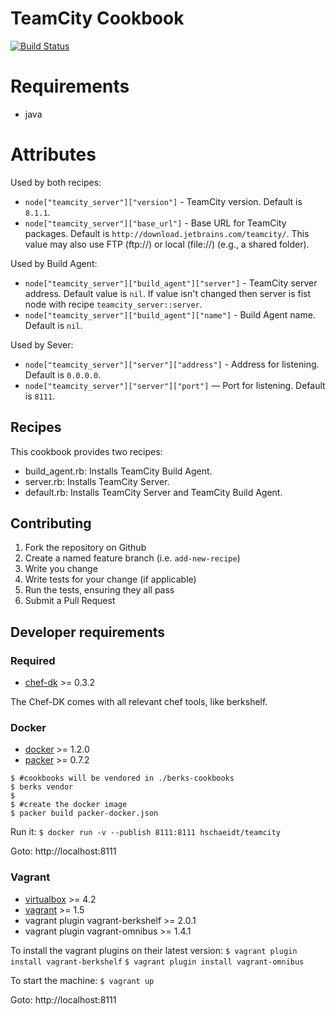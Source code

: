 # TeamCity Cookbook

[![Build Status](https://travis-ci.org/hschaeidt/teamcity.svg?branch=master)](https://travis-ci.org/hschaeidt/teamcity)

# Requirements

* java

# Attributes

Used by both recipes:

* `node["teamcity_server"]["version"]` - TeamCity version. Default is `8.1.1`.
* `node["teamcity_server"]["base_url"]` - Base URL for TeamCity packages.
Default is `http://download.jetbrains.com/teamcity/`.
This value may also use FTP (ftp://) or local (file://) (e.g., a shared folder).

Used by Build Agent:

* `node["teamcity_server"]["build_agent"]["server"]` - TeamCity server address.
  Default value is `nil`. If value isn't changed then server is fist node with
  recipe `teamcity_server::server`.
* `node["teamcity_server"]["build_agent"]["name"]` - Build Agent name. Default
  is `nil`.

Used by Sever:

* `node["teamcity_server"]["server"]["address"]` - Address for listening.
  Default is `0.0.0.0`.
* `node["teamcity_server"]["server"]["port"]` — Port for listening. Default is
  `8111`.

## Recipes

This cookbook provides two recipes:

* build_agent.rb: Installs TeamCity Build Agent.
* server.rb: Installs TeamCity Server.
* default.rb: Installs TeamCity Server and TeamCity Build Agent.

## Contributing

1. Fork the repository on Github
2. Create a named feature branch (i.e. `add-new-recipe`)
3. Write you change
4. Write tests for your change (if applicable)
5. Run the tests, ensuring they all pass
6. Submit a Pull Request

## Developer requirements

### Required

* [chef-dk](https://downloads.getchef.com/chef-dk/) >= 0.3.2

The Chef-DK comes with all relevant chef tools, like berkshelf.

### Docker

* [docker](https://docs.docker.com/installation/#installation) >= 1.2.0
* [packer](https://www.packer.io/downloads.html) >= 0.7.2

```
$ #cookbooks will be vendored in ./berks-cookbooks
$ berks vendor
$
$ #create the docker image
$ packer build packer-docker.json
```

Run it: 
`$ docker run -v --publish 8111:8111 hschaeidt/teamcity`

Goto: http://localhost:8111

### Vagrant

* [virtualbox](https://www.virtualbox.org/wiki/Downloads) >= 4.2
* [vagrant](https://www.vagrantup.com/downloads.html) >= 1.5
* vagrant plugin vagrant-berkshelf >= 2.0.1
* vagrant plugin vagrant-omnibus >= 1.4.1

To install the vagrant plugins on their latest version:
`$ vagrant plugin install vagrant-berkshelf`
`$ vagrant plugin install vagrant-omnibus`

To start the machine:
`$ vagrant up`

Goto: http://localhost:8111